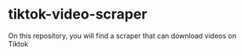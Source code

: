 # tiktok-video-scraper
On this repository, you will find a scraper that can download videos on Tiktok
